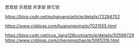 悲观锁 乐观锁 共享锁 排它锁

https://blog.csdn.net/puhaiyang/article/details/72284702

https://www.cnblogs.com/huanongying/p/7021555.html

https://blog.csdn.net/cug_jiang126com/article/details/50596729
https://www.cnblogs.com/chenpingzhao/p/5065316.html 